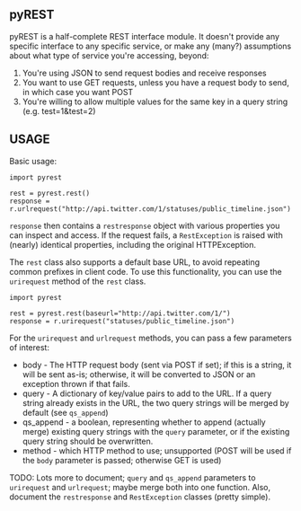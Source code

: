 pyREST
------

pyREST is a half-complete REST interface module. It doesn't provide any specific interface
to any specific service, or make any (many?) assumptions about what type of service you're
accessing, beyond:

1. You're using JSON to send request bodies and receive responses
2. You want to use GET requests, unless you have a request body to send, in which case you want POST
3. You're willing to allow multiple values for the same key in a query string (e.g. test=1&test=2)

USAGE
-----

Basic usage:

	import pyrest
	
	rest = pyrest.rest()
	response = r.urlrequest("http://api.twitter.com/1/statuses/public_timeline.json")

`response` then contains a `restresponse` object with various properties you can inspect and access. If
the request fails, a `RestException` is raised with (nearly) identical properties, including the original
HTTPException.

The `rest` class also supports a default base URL, to avoid repeating common prefixes in client code. To
use this functionality, you can use the `urirequest` method of the `rest` class.

	import pyrest
	
	rest = pyrest.rest(baseurl="http://api.twitter.com/1/")
	response = r.urirequest("statuses/public_timeline.json")

For the `urirequest` and `urlrequest` methods, you can pass a few parameters of interest:

* body - The HTTP request body (sent via POST if set); if this is a string, it will be sent as-is; otherwise, it will be converted to JSON or an exception thrown if that fails.
* query - A dictionary of key/value pairs to add to the URL. If a query string already exists in the URL, the two query strings will be merged by default (see `qs_append`)
* qs_append - a boolean, representing whether to append (actually merge) existing query strings with the `query` parameter, or if the existing query string should be overwritten.
* method - which HTTP method to use; unsupported (POST will be used if the `body` parameter is passed; otherwise GET is used)

TODO: Lots more to document; `query` and `qs_append` parameters to `urirequest` and `urlrequest`; maybe
merge both into one function. Also, document the `restresponse` and `RestException` classes (pretty simple).